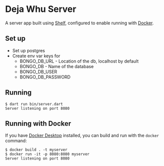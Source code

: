 # Deja Whu Server

A server app built using [Shelf](https://pub.dev/packages/shelf),
configured to enable running with [Docker](https://www.docker.com/).

## Set up

* Set up postgres
* Create env var keys for
  * BONGO_DB_URL - Location of the db, localhost by default
  * BONGO_DB - Name of the database
  * BONGO_DB_USER
  * BONGO_DB_PASSWORD

## Running

```
$ dart run bin/server.dart
Server listening on port 8080
```

## Running with Docker

If you have [Docker Desktop](https://www.docker.com/get-started) installed, you
can build and run with the `docker` command:

```
$ docker build . -t myserver
$ docker run -it -p 8080:8080 myserver
Server listening on port 8080
```
